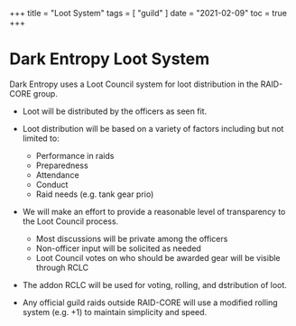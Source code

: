 +++
title = "Loot System"
tags = [
    "guild"
]
date = "2021-02-09"
toc = true
+++

# Dark Entropy Loot System

Dark Entropy uses a Loot Council system for loot distribution in the RAID-CORE group.

- Loot will be distributed by the officers as seen fit.
- Loot distribution will be based on a variety of factors including but not limited to:
	- Performance in raids
	- Preparedness
	- Attendance
	- Conduct
	- Raid needs (e.g. tank gear prio)

- We will make an effort to provide a reasonable level of transparency to the Loot Council process.
	- Most discussions will be private among the officers
	- Non-officer input will be solicited as needed
	- Loot Council votes on who should be awarded gear will be visible through RCLC

- The addon RCLC will be used for voting, rolling, and dstribution of loot.

- Any official guild raids outside RAID-CORE will use a modified rolling system (e.g. +1) to maintain simplicity and speed.
